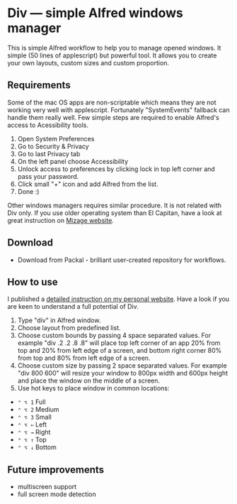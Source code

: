 # Div — simple Alfred windows manager

This is simple Alfred workflow to help you to manage opened windows. It simple (50 lines of applescript) but powerful tool. It allows you to create your own layouts, custom sizes and custom proportion.

## Requirements

Some of the mac OS apps are non-scriptable which means they are not working very well with applescript. Fortunately "SystemEvents" fallback can handle them really well. Few simple steps are required to enable Alfred's access to Acessibility tools.

1. Open System Preferences
2. Go to Security & Privacy
3. Go to last Privacy tab
4. On the left panel choose Accessibility
5. Unlock access to preferences by clicking lock in top left corner and pass your password.
5. Click small "+" icon and add Alfred from the list.
6. Done :)

Other windows managers requires similar procedure. It is not related with Div only. If you use older operating system than El Capitan, have a look at great instruction on [Mizage website](http://mizage.com/help/accessibility.html).

## Download

- Download from Packal - brilliant user-created repository for workflows.

## How to use

I published a [detailed instruction on my personal website](https://pawelgrzybek.com/). Have a look if you are keen to understand a full potential of Div.

1. Type "div" in Alfred window.
2. Choose layout from predefined list.
3. Choose custom bounds by passing 4 space separated values. For example "div .2 .2 .8 .8" will place top left corner of an app 20% from top and 20% from left edge of a screen, and bottom right corner 80% from top and 80% from left edge of a screen.
4. Choose custom size by passing 2 space separated values. For example "div 800 600" will resize your window to 800px width and 600px height and place the window on the middle of a screen.
5. Use hot keys to place window in common locations:
- `⌃ ⌥ 1` Full
- `⌃ ⌥ 2` Medium
- `⌃ ⌥ 3` Small
- `⌃ ⌥ ←` Left
- `⌃ ⌥ →` Right
- `⌃ ⌥ ↑` Top
- `⌃ ⌥ ↓` Bottom

## Future improvements

- multiscreen support
- full screen mode detection

